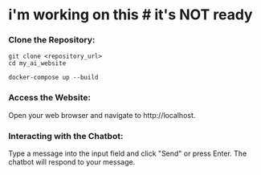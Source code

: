 # i'm working on this # it's NOT ready


### Clone the Repository:

```
git clone <repository_url>
cd my_ai_website
```

```
docker-compose up --build
```
### Access the Website:
Open your web browser and navigate to http://localhost.

### Interacting with the Chatbot:
Type a message into the input field and click "Send" or press Enter. The chatbot will respond to your message.
